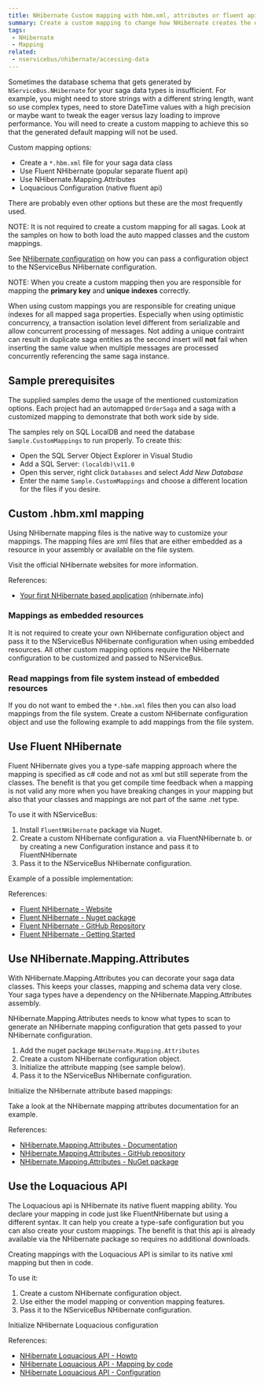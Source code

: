 ```yaml
---
title: NHibernate Custom mapping with hbm.xml, attributes or fluent api
summary: Create a custom mapping to change how NHibernate creates the database schema using different techniques.
tags:
 - NHibernate
 - Mapping
related:
 - nservicebus/nhibernate/accessing-data
---
```



Sometimes the database schema that gets generated by `NServiceBus.NHibernate` for your saga data types is insufficient. For example, you might need to store strings with a different string length, want so use complex types, need to store DateTime values with a high precision or maybe want to tweak the eager versus lazy loading to improve performance. You will need to create a custom mapping to achieve this so that the generated default mapping will not be used.

Custom mapping options:

* Create a `*.hbm.xml` file for your saga data class
* Use Fluent NHibernate (popular separate fluent api)
* Use NHibernate.Mapping.Attributes
* Loquacious Configuration (native fluent api)

There are probably even other options but these are the most frequently used.

NOTE: It is not required to create a custom mapping for all sagas. Look at the samples on how to both load the auto mapped classes and the custom mappings. 


See [NHibernate configuration](configuration.md) on how you can pass a configuration object to the NServiceBus NHibernate configuration.

NOTE: When you create a custom mapping then you are responsible for mapping the **primary key** and **unique indexes** correctly.

When using custom mappings you are responsible for creating unique indexes for all mapped saga properties. Especially when using optimistic concurrency, a transaction isolation level different from serializable and allow concurrent processing of messages.
Not adding a unique contraint can result in duplicate saga entities as the second insert will **not** fail when inserting the same value when multiple messages are processed concurrently referencing the same saga instance.

## Sample prerequisites

The supplied samples demo the usage of the mentioned customization options. Each project had an automapped `OrderSaga` and a saga with a customized mapping to demonstrate that both work side by side.

The samples rely on SQL LocalDB and need the database `Sample.CustomMappings` to run properly. To create this:

- Open the SQL Server Object Explorer in Visual Studio
- Add a SQL Server: `(localdb)\v11.0`
- Open this server, right click `Databases` and select *Add New Database*
- Enter the name `Sample.CustomMappings` and choose a different location for the files if you desire.


## Custom .hbm.xml mapping

Using NHibernate mapping files is the native way to customize your mappings. The mapping files are xml files that are either embedded as a resource in your assembly or available on the file system.

Visit the official NHibernate websites for more information.

References:

* [Your first NHibernate based application](http://nhibernate.info/doc/tutorials/first-nh-app/your-first-nhibernate-based-application.html) (nhibernate.info)


### Mappings as embedded resources

It is not required to create your own NHibernate configuration object and pass it to the NServiceBus NHibernate configuration when using embedded resources. All other custom mapping options require the NHibernate configuration to be customized and passed to NServiceBus.


### Read mappings from file system instead of embedded resources

If you do not want to embed the `*.hbm.xml` files then you can also load mappings from the file system. Create a custom NHibernate configuration object and use the following example to add mappings from the file system.

<!-- import AddMappingsFromFilesystem -->


## Use Fluent NHibernate

Fluent NHibernate gives you a type-safe mapping approach where the mapping is specified as c# code and not as xml but still seperate from the classes. The benefit is that you get compile time feedback when a mapping is not valid any more when you have breaking changes in your mapping but also that your classes and mappings are not part of the same .net type.

To use it with NServiceBus:

1. Install `FluentNHibernate` package via Nuget.
2. Create a custom NHibernate configuration
a. via FluentNHibernate
b. or by creating a new Configuration instance and pass it to FluentNHibernate
3. Pass it to the NServiceBus NHibernate configuration.


Example of a possible implementation:

<!-- import FluentConfiguration -->

References:

* [Fluent NHibernate - Website](http://www.fluentnhibernate.org)
* [Fluent NHibernate - Nuget package](http://www.nuget.org/packages/FluentNHibernate/)
* [Fluent NHibernate - GitHub Repository](https://github.com/jagregory/fluent-nhibernate)
* [Fluent NHibernate - Getting Started](https://github.com/jagregory/fluent-nhibernate/wiki/Getting-started)


## Use NHibernate.Mapping.Attributes

With NHibernate.Mapping.Attributes you can decorate your saga data classes. This keeps your classes, mapping and schema data very close. Your saga types have a dependency on the NHibernate.Mapping.Attributes assembly.

NHibernate.Mapping.Attributes needs to know what types to scan to generate an NHibernate mapping configuration that gets passed to your NHibernate configuration.

1. Add the nuget package `NHibernate.Mapping.Attributes`
2. Create a custom NHibernate configuration object.
3. Initialize the attribute mapping (see sample below).
4. Pass it to the NServiceBus NHibernate configuration.


Initialize the NHibernate attribute based mappings:

<!-- import AttributesConfiguration -->

Take a look at the NHibernate mapping attributes documentation for an example.


References:
* [NHibernate.Mapping.Attributes - Documentation](http://nhibernate.info/doc/nhibernate-reference/mapping-attributes.html)
* [NHibernate.Mapping.Attributes - GitHub repository](https://github.com/nhibernate/NHibernate.Mapping.Attributes)
* [NHibernate.Mapping.Attributes - NuGet package](http://www.nuget.org/packages/NHibernate.Mapping.Attributes/)


## Use the Loquacious API

The Loquacious api is NHibernate its native fluent mapping ability. You declare your mapping in code just like FluentNHibernate but using a different syntax. It can help you create a type-safe configuration but you can also create your custom mappings. The benefit is that this api is already available via the NHibernate package so requires no additional downloads.

Creating mappings with the Loquacious API is similar to its native xml mapping but then in code. 

To use it:

1. Create a custom NHibernate configuration object.
2. Use either the model mapping or convention mapping features.
3. Pass it to the NServiceBus NHibernate configuration.


Initialize NHibernate Loquacious configuration

<!-- import LoquaciousConfiguration -->


References:

* [NHibernate Loquacious API - Howto](http://nhibernate.info/doc/howto/mapping/a-fully-working-skeleton-for-sexy-loquacious-nh.html)
* [NHibernate Loquacious API - Mapping by code](http://fabiomaulo.blogspot.nl/2011/04/nhibernate-32-mapping-by-code.html)
* [NHibernate Loquacious API - Configuration](http://nhibernate.info/blog/2011/01/21/loquacious-configuration-in-nhibernate-3.html)


